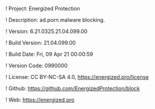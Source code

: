 ! Project: Energized Protection

! Description: ad.porn.malware blocking.

! Version: 6.21.0325.21.04.099.00

! Build Version: 21.04.099.00

! Build Date: Fri, 09 Apr 21 00:00:59

! Version Code: 0990000

! License: CC BY-NC-SA 4.0, https://energized.pro/license

! Github: https://github.com/EnergizedProtection/block

! Web: https://energized.pro
